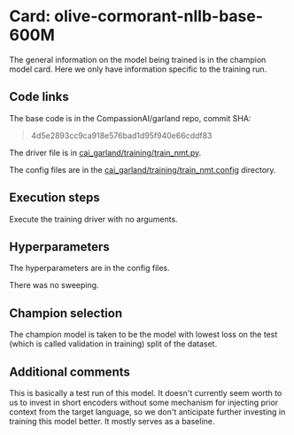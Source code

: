 # Card: olive-cormorant-nllb-base-600M

The general information on the model being trained is in the champion model card. Here we only have information specific to the training run.

## Code links

The base code is in the CompassionAI/garland repo, commit SHA:

> 4d5e2893cc9ca918e576bad1d95f940e66cddf83

The driver file is in [cai_garland/training/train_nmt.py](https://github.com/CompassionAI/garland/blob/4d5e2893cc9ca918e576bad1d95f940e66cddf83/cai_garland/training/train_nmt.py).

The config files are in the [cai_garland/training/train_nmt.config](https://github.com/CompassionAI/garland/blob/4d5e2893cc9ca918e576bad1d95f940e66cddf83/cai_garland/training/train_nmt.config) directory.

## Execution steps

Execute the training driver with no arguments.

## Hyperparameters

The hyperparameters are in the config files.

There was no sweeping.

## Champion selection

The champion model is taken to be the model with lowest loss on the test (which is called validation in training) split of the dataset.

## Additional comments

This is basically a test run of this model. It doesn't currently seem worth to us to invest in short encoders without some mechanism for injecting prior context from the target language, so we don't anticipate further investing in training this model better. It mostly serves as a baseline.
